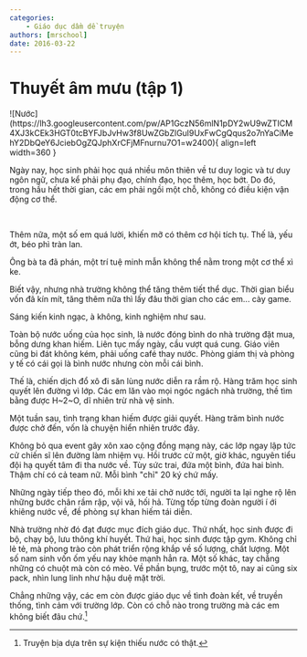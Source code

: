 ```yaml
---
categories:
    - Giáo dục dầm dề truyện
authors: [mrschool]
date: 2016-03-22
---
```


# Thuyết âm mưu (tập 1)

<div class="result" markdown>
![Nước](https://lh3.googleusercontent.com/pw/AP1GczN56mlN1pDY2wU9wZTICM4XJ3kCEk3HGT0tcBYFJbJvHw3f8UwZGbZlGul9UxFwCgQqus2o7nYaCiMehY2DbQeY6JciebOgZQJphXrCFjMFnurnu7O1=w2400){ align=left width=360 }

Ngày nay, học sinh phải học quá nhiều môn thiên về tư duy logic và tư duy ngôn ngữ, chưa kể phải phụ đạo, chính đạo, học thêm, học bớt. Do đó, trong hầu hết thời gian, các em phải ngồi một chỗ, không có điều kiện vận động cơ thể.
</div>

<!-- more -->
<br>

Thêm nữa, một số em quá lười, khiến mỡ có thêm cơ hội tích tụ. Thế là, yếu ớt, béo phì tràn lan.

Ông bà ta đã phán, một trí tuệ minh mẫn không thể nằm trong một cơ thể xì ke.

Biết vậy, nhưng nhà trường không thể tăng thêm tiết thể dục. Thời gian biểu vốn đã kín mít, tăng thêm nữa thì lấy đâu thời gian cho các em... cày game.

Sáng kiến kinh ngạc, à không, kinh nghiệm như sau.

Toàn bộ nước uống của học sinh, là nước đóng bình do nhà trường đặt mua, bỗng dưng khan hiếm. Liên tục mấy ngày, cầu vượt quá cung. Giáo viên cũng bi đát không kém, phải uống café thay nước. Phòng giám thị và phòng y tế có cái gọi là bình nước nhưng còn mỗi cái bình.

Thế là, chiến dịch đổ xô đi săn lùng nước diễn ra rầm rộ. Hàng trăm học sinh quyết lên đường vì lớp. Các em lăn vào mọi ngóc ngách nhà trường, thề tìm bằng được H~2~O, dĩ nhiên trừ nhà vệ sinh.

Một tuần sau, tình trạng khan hiếm được giải quyết. Hàng trăm bình nước được chở đến, vốn là chuyện hiển nhiên trước đây.

Không bỏ qua event gây xôn xao cộng đồng mạng này, các lớp ngay lập tức cử chiến sĩ lên đường làm nhiệm vụ. Hồi trước cử một, giờ khác, nguyên tiểu đội hạ quyết tâm đi tha nước về. Tùy sức trai, đứa một bình, đứa hai bình. Thậm chí có cả team nữ. Mỗi bình "chỉ" 20 ký chứ mấy.

Những ngày tiếp theo đó, mỗi khi xe tải chở nước tới, người ta lại nghe rộ lên những bước chân rầm rập, vội vã, hối hả. Từng tốp từng đoàn người í ới khiêng nước về, đề phòng sự khan hiếm tái diễn.

Nhà trường nhờ đó đạt được mục đích giáo dục. Thứ nhất, học sinh được đi bộ, chạy bộ, lưu thông khí huyết. Thứ hai, học sinh được tập gym. Không chỉ lẻ tẻ, mà phong trào còn phát triển rộng khắp về số lượng, chất lượng. Một số nam sinh vốn ốm yếu nay khỏe mạnh hẳn ra. Một số khác, tay chẳng những có chuột mà còn có mèo. Về phần bụng, trước một tô, nay ai cũng six pack, nhìn lung linh như hậu duệ mặt trời.

Chẳng những vậy, các em còn được giáo dục về tình đoàn kết, về truyền thống, tình cảm với trường lớp. Còn có chỗ nào trong trường mà các em không biết đâu chứ.[^1]

[^1]: Truyện bịa dựa trên sự kiện thiếu nước có thật.